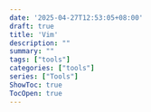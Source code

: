 ```yaml
---
date: '2025-04-27T12:53:05+08:00'
draft: true
title: 'Vim'
description: ""
summary: ""
tags: ["tools"]
categories: ["tools"]
series: ["Tools"]
ShowToc: true
TocOpen: true
---
```

